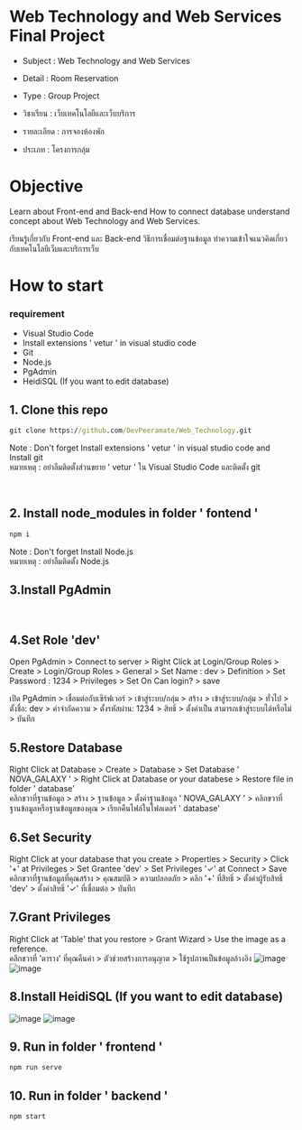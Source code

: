 # Web Technology and Web Services Final Project 
- Subject : Web Technology and Web Services
- Detail : Room Reservation
- Type : Group Project<br>

- วิชาเรียน : เว็บเทคโนโลยีและเว็บบริการ
- รายละเอียด : การจองห้องพัก
- ประเภท : โครงการกลุ่ม<br>

# Objective
Learn about Front-end and Back-end How to connect database understand concept about Web Technology and Web Services.<br>

เรียนรู้เกี่ยวกับ Front-end และ Back-end วิธีการเชื่อมต่อฐานข้อมูล ทำความเข้าใจแนวคิดเกี่ยวกับเทคโนโลยีเว็บและบริการเว็บ<br>

# How to start
### requirement
  - Visual Studio Code
  - Install extensions ' vetur ' in visual studio code
  - Git
  - Node.js
  - PgAdmin
  - HeidiSQL (If you want to edit database)

## 1. Clone this repo
```cmd
git clone https://github.com/DevPeeramate/Web_Technology.git
```
Note : Don't forget Install extensions ' vetur ' in visual studio code and Install git<br>
หมายเหตุ : อย่าลืมติดตั้งส่วนขยาย ' vetur ' ใน Visual Studio Code และติดตั้ง git

<br>

## 2. Install node_modules in folder ' fontend '
```cmd
npm i 
```
Note : Don't forget Install Node.js<br>
หมายเหตุ : อย่าลืมติดตั้ง Node.js<br> 

## 3.Install PgAdmin

<br>

## 4.Set Role 'dev'
Open PgAdmin > Connect to server > Right Click at Login/Group Roles > Create > Login/Group Roles > General > Set Name : dev > Definition > Set Password : 1234 > Privileges > Set On Can login? > save<br>

เปิด PgAdmin > เชื่อมต่อกับเซิร์ฟเวอร์ > เข้าสู่ระบบ/กลุ่ม > สร้าง > เข้าสู่ระบบ/กลุ่ม > ทั่วไป > ตั้งชื่อ: dev > คำจำกัดความ > ตั้งรหัสผ่าน: 1234 > สิทธิ์ > ตั้งค่าเป็น สามารถเข้าสู่ระบบได้หรือไม่ > บันทึก<br>


## 5.Restore Database
Right Click at Database > Create > Database > Set Database ' NOVA_GALAXY ' > Right Click at Database or your databese > Restore file in folder ' database'<br> 
คลิกขวาที่ฐานข้อมูล > สร้าง > ฐานข้อมูล > ตั้งค่าฐานข้อมูล ' NOVA_GALAXY ' > คลิกขวาที่ฐานข้อมูลหรือฐานข้อมูลของคุณ > เรียกคืนไฟล์ในโฟลเดอร์ ' database'<br>

## 6.Set Security 
Right Click at your database that you create > Properties > Security > Click '+' at Privileges > Set Grantee 'dev' > Set Privileges '✓' at Connect > Save<br>
คลิกขวาที่ฐานข้อมูลที่คุณสร้าง > คุณสมบัติ > ความปลอดภัย > คลิก '+' ที่สิทธิ์ > ตั้งค่าผู้รับสิทธิ์ 'dev' > ตั้งค่าสิทธิ์ '✓' ที่เชื่อมต่อ > บันทึก<br>

## 7.Grant Privileges
Right Click at 'Table' that you restore > Grant Wizard > Use the image as a reference.<br>
คลิกขวาที่ 'ตาราง' ที่คุณคืนค่า > ตัวช่วยสร้างการอนุญาต > ใช้รูปภาพเป็นข้อมูลอ้างอิง
![image](https://github.com/user-attachments/assets/0ca173e6-9bcf-4a6a-916e-0a2d809456ba)
![image](https://github.com/user-attachments/assets/bce7d7a6-a8c8-4d15-8220-e937a433678f)

## 8.Install HeidiSQL (If you want to edit database)
![image](https://github.com/user-attachments/assets/da111da5-ab25-4bd3-925c-fa0a87b80885)
![image](https://github.com/user-attachments/assets/07e20d0c-6ed8-49d5-b7aa-a509dc9f13fe)

## 9. Run in folder ' frontend '
```cmd
npm run serve
```

## 10. Run in folder ' backend '
```cmd
npm start
```

 
